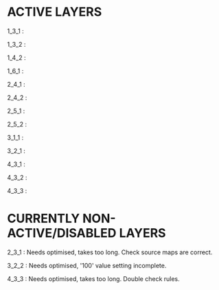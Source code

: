 ACTIVE LAYERS
===

1_3_1	: 

1_3_2	: 

1_4_2	: 

1_6_1	: 

2_4_1	: 

2_4_2	: 

2_5_1	: 

2_5_2	: 

3_1_1	: 

3_2_1	: 

4_3_1	: 

4_3_2	: 

4_3_3	: 


CURRENTLY NON-ACTIVE/DISABLED LAYERS
===

2_3_1	: Needs optimised, takes too long. Check source maps are correct.

3_2_2	: Needs optimised, '100' value setting incomplete.

4_3_3 	: Needs optimised, takes too long. Double check rules.
